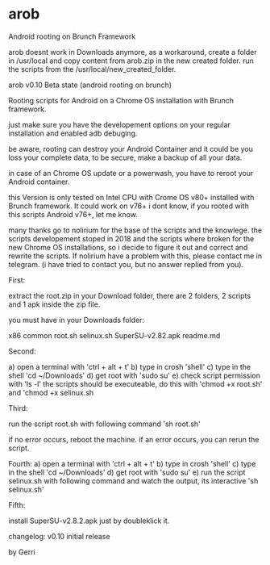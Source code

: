 # arob
Android rooting on Brunch Framework

arob doesnt work in Downloads anymore, as a workaround, create a folder in /usr/local and copy content from arob.zip in the new created folder. run the scripts from the /usr/local/new_created_folder.

arob v0.10 Beta state (android rooting on brunch)

Rooting scripts for Android on a Chrome OS installation with Brunch framework.

just make sure you have the developement options on your regular installation and enabled adb debuging.

be aware, rooting can destroy your Android Container and it could be you loss your complete data, to be secure, make a backup of all your data.

in case of an Chrome OS update or a powerwash, you have to reroot your Android container.


this Version is only tested on Intel CPU with Crome OS v80+ installed with Brunch framework. It could work on v76+ i dont know, if you rooted with this scripts Android v76+, let me know.

many thanks go to nolirium for the base of the scripts and the knowlege.
the scripts developement stoped in 2018 and the scripts where broken for the new Chrome OS installations, so i decide to figure it out and correct and rewrite the scripts. If nolirium have a problem with this, please contact me in telegram. (i have tried to contact you, but no answer replied from you).




First:

extract the root.zip in your Download folder, there are 2 folders, 2 scripts and 1 apk inside the zip file.

you must have in your Downloads folder:

x86
common
root.sh
selinux.sh
SuperSU-v2.82.apk
readme.md


Second:

a) open a terminal with 'ctrl + alt + t'
b) type in crosh 'shell'
c) type in the shell 'cd ~/Downloads'
d) get root with 'sudo su'
e) check script permission with 'ls -l' the scripts should be executeable, do this with 'chmod +x root.sh' and 'chmod +x selinux.sh


Third:

run the script root.sh with following command 'sh root.sh'

if no error occurs, reboot the machine.
if an error occurs, you can rerun the script.


Fourth:
a) open a terminal with 'ctrl + alt + t'
b) type in crosh 'shell'
c) type in the shell 'cd ~/Downloads'
d) get root with 'sudo su'
e) run the script selinux.sh with following command and watch the output, its interactive 'sh selinux.sh'


Fifth:

install SuperSU-v2.8.2.apk just by doubleklick it.





changelog:
v0.10
initial release

by Gerri
